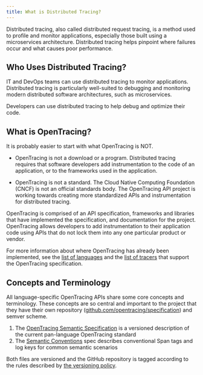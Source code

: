 ```yaml
---
title: What is Distributed Tracing?
---
```


Distributed tracing, also called distributed request tracing, is a method used to profile and monitor applications, especially those built using a microservices architecture. Distributed tracing helps pinpoint where failures occur and what causes poor performance.

## Who Uses Distributed Tracing?

IT and DevOps teams can use distributed tracing to monitor applications.  Distributed tracing is particularly well-suited to debugging and monitoring modern distributed software architectures, such as microservices.

Developers can use distributed tracing to help debug and optimize their code.

## What is OpenTracing?

It is probably easier to start with what OpenTracing is NOT.

* OpenTracing is not a download or a program.  Distributed tracing requires that software developers add instrumentation to the code of an application, or to the frameworks used in the application.

* OpenTracing is not a standard. The Cloud Native Computing Foundation (CNCF) is not an official standards body.  The OpenTracing API project is working towards creating more standardized APIs and instrumentation for distributed tracing.

OpenTracing is comprised of an API specification, frameworks and libraries that have implemented the specification, and documentation for the project.   OpenTracing allows developers to add instrumentation to their application code using APIs that do not lock them into any one particular product or vendor.

For more information about where OpenTracing has already been implemented, see the [list of languages](/docs/supported-languages) and the  [list of tracers](/docs/supported-tracers) that support the OpenTracing specification.

## Concepts and Terminology

All language-specific OpenTracing APIs share some core concepts and terminology. These concepts are so central and important to the project that they have their own repository ([github.com/opentracing/specification](https://github.com/opentracing/specification)) and semver scheme.

1. The [OpenTracing Semantic Specification](https://github.com/opentracing/specification/blob/master/specification.md) is a versioned description of the current pan-language OpenTracing standard
1. The [Semantic Conventions](https://github.com/opentracing/specification/blob/master/semantic_conventions.md) spec describes conventional Span tags and log keys for common semantic scenarios

Both files are versioned and the GitHub repository is tagged according to the rules described by [the versioning policy](https://github.com/opentracing/specification/blob/master/specification.md#versioning-policy).
